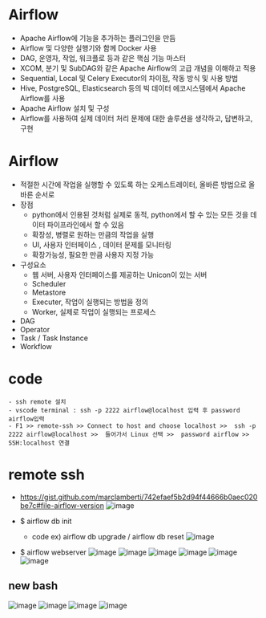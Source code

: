# Airflow
- Apache Airflow에 기능을 추가하는 플러그인을 만듬
- Airflow 및 다양한 실행기와 함께 Docker 사용
- DAG, 운영자, 작업, 워크플로 등과 같은 핵심 기능 마스터
- XCOM, 분기 및 SubDAG와 같은 Apache Airflow의 고급 개념을 이해하고 적용
- Sequential, Local 및 Celery Executor의 차이점, 작동 방식 및 사용 방법
- Hive, PostgreSQL, Elasticsearch 등의 빅 데이터 에코시스템에서 Apache Airflow를 사용
- Apache Airflow 설치 및 구성
- Airflow를 사용하여 실제 데이터 처리 문제에 대한 솔루션을 생각하고, 답변하고, 구현

# Airflow
- 적절한 시간에 작업을 실행할 수 있도록 하는 오케스트레이터, 올바른 방법으로 올바른 순서로
- 장점
  - python에서 인용된 것처럼 실제로 동적, python에서 할 수 있는 모든 것을 데이터 파이프라인에서 할 수 있음
  - 확장성, 병렬로 원하는 만큼의 작업을 실행 
  - UI, 사용자 인터페이스 , 데이터 문제를 모니터링 
  - 확장가능성, 필요한 만큼 사용자 지정 가능 
- 구성요소
  - 웹 서버, 사용자 인터페이스를 제공하는 Unicon이 있는 서버 
  - Scheduler
  - Metastore
  - Executer, 작업이 실행되는 방법을 정의
  - Worker,  실제로 작업이 실행되는 프로세스
- DAG
- Operator
- Task / Task Instance
- Workflow

# code
```shell
- ssh remote 설치
- vscode terminal : ssh -p 2222 airflow@localhost 입력 후 password airflow입력
- F1 >> remote-ssh >> Connect to host and choose localhost >>  ssh -p 2222 airflow@localhost >>  들어가서 Linux 선택 >>  password airflow >> SSH:localhost 연결 
```  

# remote ssh
- https://gist.github.com/marclamberti/742efaef5b2d94f44666b0aec020be7c#file-airflow-version
![image](https://user-images.githubusercontent.com/47103479/147244229-61ad9044-fffe-402c-b410-75122c25a2ae.png)

- $ airflow db init 
  - code ex) airflow db upgrade / airflow db reset 
![image](https://user-images.githubusercontent.com/47103479/147244857-cade75be-6496-4aa0-bfea-7aa036bacb6b.png)

- $ airflow webserver
![image](https://user-images.githubusercontent.com/47103479/147245186-57b6a9e9-f9c0-4b6b-9eea-4b5f0b1ece6d.png)
![image](https://user-images.githubusercontent.com/47103479/147245442-ba5d08ee-ff4f-4664-b4d8-a156723f65dc.png)
![image](https://user-images.githubusercontent.com/47103479/147245497-073f14f0-eb45-4b6a-873a-9578b2cf2c07.png)
![image](https://user-images.githubusercontent.com/47103479/147245577-8a4d8ac5-2810-453d-8f9b-7fa6880df52a.png)
![image](https://user-images.githubusercontent.com/47103479/147245669-2eeef081-15f1-4a45-8bb0-1aee01fdf73a.png)
![image](https://user-images.githubusercontent.com/47103479/147245857-f91b57a8-f579-481f-9827-6e3eb7e6314a.png)

## new bash
![image](https://user-images.githubusercontent.com/47103479/147247512-5e9da46b-9c62-412f-ab83-2c94380541d8.png)
![image](https://user-images.githubusercontent.com/47103479/147248748-4cadd3f0-3726-42c7-9b04-5861121c3988.png)
![image](https://user-images.githubusercontent.com/47103479/147248858-0d1cde13-a6b2-461c-8ee8-ba788a51f740.png)
![image](https://user-images.githubusercontent.com/47103479/147249064-716ee5e5-562e-4bd6-9bd6-75d4aa9e3afa.png)

